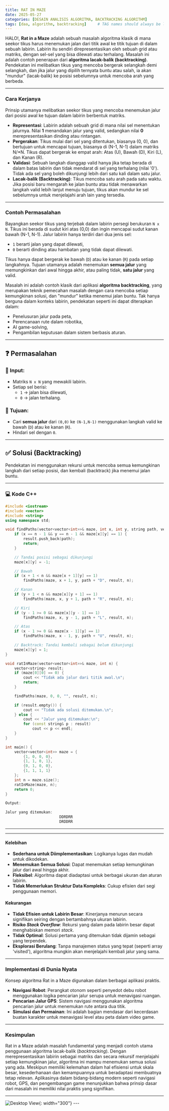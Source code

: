 ```yaml
---
title: RAT IN MAZE
date: 2025-05-27
categories: [DESAIN ANALISIS ALGORITMA, BACKTRACKING ALGORITHM]
tags: [daa, algorithm, backtracking]     # TAG names should always be lowercase
---
```


HALO!, **Rat in a Maze** adalah sebuah masalah algoritma klasik di mana seekor tikus harus menemukan jalan dari titik awal ke titik tujuan di dalam sebuah labirin. Labirin itu sendiri direpresentasikan oleh sebuah grid atau matriks, dengan sel-sel yang bisa dilewati atau terhalang. Masalah ini adalah contoh penerapan dari **algoritma lacak-balik (backtracking)**. Pendekatan ini melibatkan tikus yang mencoba bergerak selangkah demi selangkah, dan jika jalur yang dipilih ternyata buntu atau salah, ia akan "mundur" (lacak-balik) ke posisi sebelumnya untuk mencoba arah yang berbeda.

***

### Cara Kerjanya

Prinsip utamanya melibatkan seekor tikus yang mencoba menemukan jalur dari posisi awal ke tujuan dalam labirin berbentuk matriks.

* **Representasi**: Labirin adalah sebuah grid di mana nilai sel menentukan jalurnya. Nilai **1** menandakan jalur yang valid, sedangkan nilai **0** merepresentasikan dinding atau rintangan.
* **Pergerakan**: Tikus mulai dari sel yang ditentukan, biasanya (0, 0), dan bertujuan untuk mencapai tujuan, biasanya di (N-1, N-1) dalam matriks N/*N. Tikus dapat bergerak ke empat arah: Atas (U), Bawah (D), Kiri (L), dan Kanan (R).
* **Validasi**: Sebuah langkah dianggap valid hanya jika tetap berada di dalam batas labirin dan tidak mendarat di sel yang terhalang (nilai '0'). Tidak ada sel yang boleh dikunjungi lebih dari satu kali dalam satu jalur.
* **Lacak-balik (Backtracking)**: Tikus mencoba satu arah pada satu waktu. Jika posisi baru mengarah ke jalan buntu atau tidak menawarkan langkah valid lebih lanjut menuju tujuan, tikus akan mundur ke sel sebelumnya untuk menjelajahi arah lain yang tersedia.

***

### Contoh Permasalahan

Bayangkan seekor tikus yang terjebak dalam labirin persegi berukuran `N x N`. Tikus ini berada di sudut kiri atas (0,0) dan ingin mencapai sudut kanan bawah (N-1, N-1). Jalur labirin hanya terdiri dari dua jenis sel:

- `1` berarti jalan yang dapat dilewati,
- `0` berarti dinding atau hambatan yang tidak dapat dilewati.

Tikus hanya dapat bergerak ke bawah (`D`) atau ke kanan (`R`) pada setiap langkahnya. Tujuan utamanya adalah menemukan **semua jalur** yang memungkinkan dari awal hingga akhir, atau paling tidak, **satu jalur** yang valid.

Masalah ini adalah contoh klasik dari aplikasi **algoritma backtracking**, yang merupakan teknik pemecahan masalah dengan cara mencoba setiap kemungkinan solusi, dan "mundur" ketika menemui jalan buntu. Tak hanya berguna dalam konteks labirin, pendekatan seperti ini dapat diterapkan dalam:

- Penelusuran jalur pada peta,
- Perencanaan rute dalam robotika,
- AI game-solving,
- Pengambilan keputusan dalam sistem berbasis aturan.

---

## ❓ Permasalahan

### 🎯 Input:
- Matriks `N x N` yang mewakili labirin.
- Setiap sel berisi:
  - `1` → jalan bisa dilewati,
  - `0` → jalan terhalang.

### 🎯 Tujuan:
- Cari **semua jalur** dari `(0,0)` ke `(N-1,N-1)` menggunakan langkah valid ke bawah (`D`) atau ke kanan (`R`).
- Hindari sel dengan `0`.

---

## ✅ Solusi (Backtracking)

Pendekatan ini menggunakan rekursi untuk mencoba semua kemungkinan langkah dari setiap posisi, dan kembali (backtrack) jika menemui jalan buntu.

---

### 💻 Kode C++

```cpp
#include <iostream>
#include <vector>
#include <string>
using namespace std;

void findPaths(vector<vector<int>>& maze, int x, int y, string path, vector<string>& result, int n) {
    if (x == n - 1 && y == n - 1 && maze[x][y] == 1) {
        result.push_back(path);
        return;
    }

    // Tandai posisi sebagai dikunjungi
    maze[x][y] = -1;

    // Bawah
    if (x + 1 < n && maze[x + 1][y] == 1)
        findPaths(maze, x + 1, y, path + "D", result, n);

    // Kanan
    if (y + 1 < n && maze[x][y + 1] == 1)
        findPaths(maze, x, y + 1, path + "R", result, n);

    // Kiri
    if (y - 1 >= 0 && maze[x][y - 1] == 1)
        findPaths(maze, x, y - 1, path + "L", result, n);

    // Atas
    if (x - 1 >= 0 && maze[x - 1][y] == 1)
        findPaths(maze, x - 1, y, path + "U", result, n);

    // Backtrack: Tandai kembali sebagai belum dikunjungi
    maze[x][y] = 1;
}

void ratInMaze(vector<vector<int>>& maze, int n) {
    vector<string> result;
    if (maze[0][0] == 0) {
        cout << "Tidak ada jalur dari titik awal.\n";
        return;
    }

    findPaths(maze, 0, 0, "", result, n);

    if (result.empty()) {
        cout << "Tidak ada solusi ditemukan.\n";
    } else {
        cout << "Jalur yang ditemukan:\n";
        for (const string& p : result)
            cout << p << endl;
    }
}

int main() {
    vector<vector<int>> maze = {
        {1, 0, 0, 0},
        {1, 1, 0, 1},
        {0, 1, 0, 0},
        {1, 1, 1, 1}
    };
    int n = maze.size();
    ratInMaze(maze, n);
    return 0;
}

Output:

Jalur yang ditemukan:
                        DDRDRR
                        DRDDRR

```
---

***

#### **Kelebihan** 
* **Sederhana untuk Diimplementasikan**: Logikanya lugas dan mudah untuk dikodekan.
* **Menemukan Semua Solusi**: Dapat menemukan setiap kemungkinan jalur dari awal hingga akhir.
* **Fleksibel**: Algoritma dapat diadaptasi untuk berbagai ukuran dan aturan labirin.
* **Tidak Memerlukan Struktur Data Kompleks**: Cukup efisien dari segi penggunaan memori.

#### **Kekurangan** 
* **Tidak Efisien untuk Labirin Besar**: Kinerjanya menurun secara signifikan seiring dengan bertambahnya ukuran labirin.
* **Risiko *Stack Overflow***: Rekursi yang dalam pada labirin besar dapat menghabiskan memori *stack*.
* **Tidak Optimal**: Solusi pertama yang ditemukan tidak dijamin sebagai yang terpendek.
* **Eksplorasi Berulang**: Tanpa manajemen status yang tepat (seperti array 'visited'), algoritma mungkin akan menjelajahi kembali jalur yang sama.

***

### Implementasi di Dunia Nyata

Konsep algoritma Rat in a Maze digunakan dalam berbagai aplikasi praktis.

* **Navigasi Robot**: Perangkat otonom seperti penyedot debu robot menggunakan logika pencarian jalur serupa untuk menavigasi ruangan.
* **Pencarian Jalur GPS**: Sistem navigasi menggunakan algoritma pencarian jalur untuk menemukan rute antara dua titik.
* **Simulasi dan Permainan**: Ini adalah bagian mendasar dari kecerdasan buatan karakter untuk menavigasi level atau peta dalam video game.

***

### Kesimpulan

Rat in a Maze adalah masalah fundamental yang menjadi contoh utama penggunaan algoritma lacak-balik (*backtracking*). Dengan merepresentasikan labirin sebagai matriks dan secara rekursif menjelajahi setiap kemungkinan jalur, algoritma ini mampu menemukan semua solusi yang ada. Meskipun memiliki kelemahan dalam hal efisiensi untuk skala besar, kesederhanaan dan kemampuannya untuk beradaptasi membuatnya tetap relevan. Aplikasinya dalam bidang-bidang modern seperti navigasi robot, GPS, dan pengembangan game menunjukkan bahwa prinsip dasar dari masalah ini memiliki nilai praktis yang signifikan.

---

![Desktop View](https://encrypted-tbn0.gstatic.com/images?q=tbn:ANd9GcSBL4ux1Qkh5IiAeEwxJDbNITz6kzY-EFdopg&s){: width="300"}
_---_

